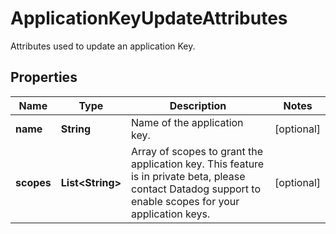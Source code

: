 # ApplicationKeyUpdateAttributes

Attributes used to update an application Key.

## Properties

| Name       | Type                   | Description                                                                                                                                               | Notes      |
| ---------- | ---------------------- | --------------------------------------------------------------------------------------------------------------------------------------------------------- | ---------- |
| **name**   | **String**             | Name of the application key.                                                                                                                              | [optional] |
| **scopes** | **List&lt;String&gt;** | Array of scopes to grant the application key. This feature is in private beta, please contact Datadog support to enable scopes for your application keys. | [optional] |
